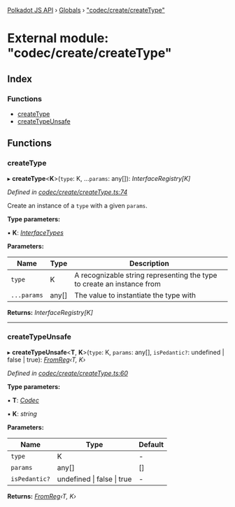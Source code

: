[Polkadot JS API](../README.md) › [Globals](../globals.md) › ["codec/create/createType"](_codec_create_createtype_.md)

# External module: "codec/create/createType"

## Index

### Functions

* [createType](_codec_create_createtype_.md#createtype)
* [createTypeUnsafe](_codec_create_createtype_.md#createtypeunsafe)

## Functions

###  createType

▸ **createType**<**K**>(`type`: K, ...`params`: any[]): *InterfaceRegistry[K]*

*Defined in [codec/create/createType.ts:74](https://github.com/polkadot-js/api/blob/e601ae27a1/packages/types/src/codec/create/createType.ts#L74)*

Create an instance of a `type` with a given `params`.

**Type parameters:**

▪ **K**: *[InterfaceTypes](_types_.md#interfacetypes)*

**Parameters:**

Name | Type | Description |
------ | ------ | ------ |
`type` | K | A recognizable string representing the type to create an instance from |
`...params` | any[] | The value to instantiate the type with  |

**Returns:** *InterfaceRegistry[K]*

___

###  createTypeUnsafe

▸ **createTypeUnsafe**<**T**, **K**>(`type`: K, `params`: any[], `isPedantic?`: undefined | false | true): *[FromReg](_codec_create_types_.md#fromreg)‹T, K›*

*Defined in [codec/create/createType.ts:60](https://github.com/polkadot-js/api/blob/e601ae27a1/packages/types/src/codec/create/createType.ts#L60)*

**Type parameters:**

▪ **T**: *[Codec](../interfaces/_types_.codec.md)*

▪ **K**: *string*

**Parameters:**

Name | Type | Default |
------ | ------ | ------ |
`type` | K | - |
`params` | any[] |  [] |
`isPedantic?` | undefined &#124; false &#124; true | - |

**Returns:** *[FromReg](_codec_create_types_.md#fromreg)‹T, K›*
